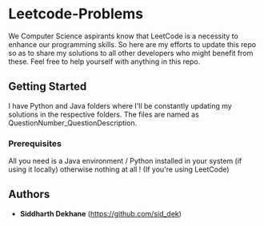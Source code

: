 # Leetcode-Problems

We Computer Science aspirants know that LeetCode is a necessity to enhance our programming skills. So here are my efforts to update this repo so as to share my solutions to all other developers who might benefit from these. Feel free to help yourself with anything in this repo.

## Getting Started

I have Python and Java folders where I'll be constantly updating my solutions in the respective folders. The files are named as QuestionNumber_QuestionDescription.

### Prerequisites

All you need is a Java environment / Python installed in your system (if using it locally) otherwise nothing at all ! (If you're using LeetCode)

## Authors

* **Siddharth Dekhane** (https://github.com/sid_dek)